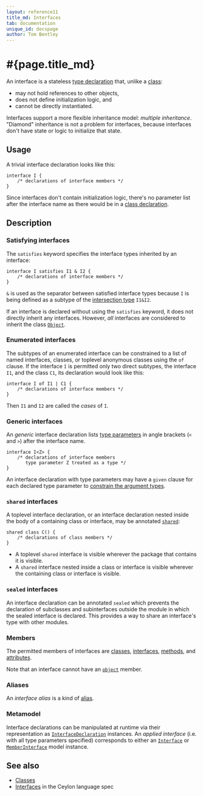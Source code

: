```yaml
---
layout: reference11
title_md: Interfaces
tab: documentation
unique_id: docspage
author: Tom Bentley
---
```


# #{page.title_md}

An interface is a stateless [type declaration](../type-declaration) that, unlike a [class](../class):

- may not hold references to other objects,
- does not define initialization logic, and 
- cannot be directly instantiated.

Interfaces support a more flexible inheritance model: _multiple inheritance_.
"Diamond" inheritance is not a problem for interfaces, because interfaces 
don't have state or logic to initialize that state.

## Usage 

A trivial interface declaration looks like this:

<!-- try: -->
    interface I {
        /* declarations of interface members */
    }

Since interfaces don't contain initialization logic, there's no parameter 
list after the interface name as there would be in a [class declaration](../class).

## Description

### Satisfying interfaces

The `satisfies` keyword specifies the interface types inherited by an 
interface:

<!-- cat: interface I1{} interface I2{} -->
<!-- try: -->
    interface I satisfies I1 & I2 {
        /* declarations of interface members */
    }

`&` is used as the separator between satisfied interface types because 
`I` is being defined as a subtype of the 
[intersection type](../type#union_and_intersection) `I1&I2`.

If an interface is declared without using the `satisfies` keyword, 
it does not directly inherit any interfaces. However, _all_ 
interfaces are considered to inherit the class
[`Object`](#{site.urls.apidoc_1_1}/Object.type.html).

### Enumerated interfaces

The subtypes of an enumerated interface can be constrained to a 
list of named interfaces, classes, or toplevel anonymous classes 
using the `of` clause. If the interface `I` is permitted only two 
direct subtypes, the interface `I1`, and the class `C1`, its 
declaration would look like this:

<!-- cat: interface I1 satisfies I {} class C1() satisfies I {} -->
<!-- try: -->
    interface I of I1 | C1 {
        /* declarations of interface members */
    }
    
Then `I1` and `I2` are called the *cases* of `I`.

### Generic interfaces

An _generic_ interface declaration lists [type parameters](../type-parameters) 
in angle brackets (`<` and `>`) after the interface name. 

<!-- try: -->
    interface I<Z> {
        /* declarations of interface members 
           type parameter Z treated as a type */
    }

An interface declaration with type parameters may have a `given` 
clause for each declared type parameter to 
[constrain the argument types](../type-parameters#constraints).

### `shared` interfaces

A toplevel interface declaration, or an interface declaration nested 
inside the body of a containing class or interface, may be annotated 
[`shared`](../../annotation/shared):

<!-- try: -->
    shared class C() {
        /* declarations of class members */
    }

- A toplevel `shared` interface is visible wherever the package that 
  contains it is visible.
- A `shared` interface nested inside a class or interface is visible 
  wherever the containing class or interface is visible.

### `sealed` interfaces

An interface declaration can be annotated `sealed` which prevents 
the declaration of subclasses and subinterfaces outside the module 
in which the sealed interface is declared. This provides a way to 
share an interface's type with other modules.

### Members

The permitted members of interfaces are [classes](../class), 
[interfaces](../interface), [methods](../function), and 
[attributes](../value).

Note that an interface cannot have an [`object`](../object) member.

### Aliases

An *interface alias* is a kind of [alias](../alias#interface_aliases).

### Metamodel

Interface declarations can be manipulated at runtime via their representation as
[`InterfaceDeclaration`](#{site.urls.apidoc_1_1}/meta/declaration/InterfaceDeclaration.type.html) 
instances. An *applied interface* (i.e. with all type parameters specified) corresponds to 
either an 
[`Interface`](#{site.urls.apidoc_1_1}/meta/model/Interface.type.html) or 
[`MemberInterface`](#{site.urls.apidoc_1_1}/meta/model/MemberInterface.type.html) model instance.

## See also

* [Classes](../class)
* [Interfaces](#{site.urls.spec_current}#interfaces) in the Ceylon 
  language spec

